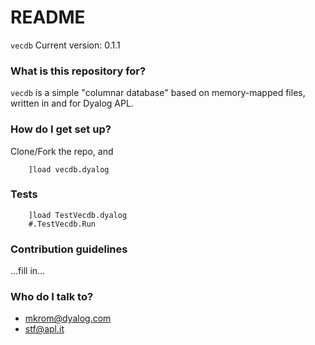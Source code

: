 # README #

`vecdb`
Current version: 0.1.1

### What is this repository for? ###
`vecdb` is a simple "columnar database" based on memory-mapped files, written in and for Dyalog APL.

### How do I get set up? ###

Clone/Fork the repo, and

```apl
    ]load vecdb.dyalog
```

### Tests ###
```apl
    ]load TestVecdb.dyalog
    #.TestVecdb.Run
```

### Contribution guidelines ###

...fill in...

### Who do I talk to? ###

* mkrom@dyalog.com
* stf@apl.it

